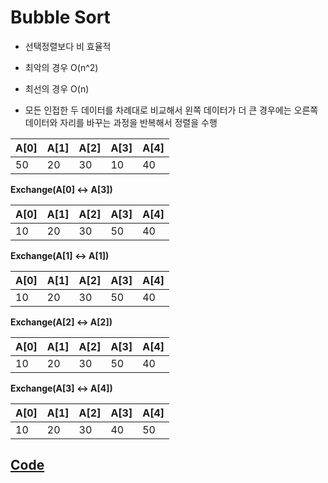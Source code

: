 # Bubble Sort
  - 선택정렬보다 비 효율적
  - 최악의 경우 O(n^2)
  - 최선의 경우 O(n)

- 모든 인접한 두 데이터를 차례대로 비교해서 왼쪽 데이터가 더 큰 경우에는 오른쪽 데이터와 자리를 바꾸는 과정을 반복해서 정렬을 수행

| A[0] | A[1] | A[2] | A[3] | A[4] |
| ---- | ---- | ---- | ---- | ---- |
| 50   | 20   | 30   | 10   | 40   |

**Exchange(A[0] ↔ A[3])**

| A[0] | A[1] | A[2] | A[3] | A[4] |
| ---- | ---- | ---- | ---- | ---- |
| 10   | 20   | 30   | 50   | 40   |

**Exchange(A[1] ↔ A[1])**

| A[0] | A[1] | A[2] | A[3] | A[4] |
| ---- | ---- | ---- | ---- | ---- |
| 10   | 20   | 30   | 50   | 40   |

**Exchange(A[2] ↔ A[2])**

| A[0] | A[1] | A[2] | A[3] | A[4] |
| ---- | ---- | ---- | ---- | ---- |
| 10   | 20   | 30   | 50   | 40   |

**Exchange(A[3] ↔ A[4])**

| A[0] | A[1] | A[2] | A[3] | A[4] |
| ---- | ---- | ---- | ---- | ---- |
| 10   | 20   | 30   | 40   | 50   |


## [Code](https://github.com/kyunghyunHan/rust_algorithm/blob/main/src/algorithms/sort/bubble/mod.rs)